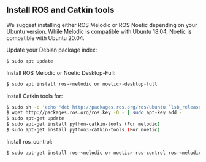 ## Install ROS and Catkin tools
We suggest installing either ROS Melodic or ROS Noetic depending on your Ubuntu version. While Melodic is compatible with
 Ubuntu 18.04, Noetic is compatible with Ubuntu 20.04.

Update your Debian package index:
```bash
$ sudo apt update
```

Install ROS Melodic or Noetic Desktop-Full:
```bash
$ sudo apt install ros-<melodic or noetic>-desktop-full
```

Install Catkin tools for:
```bash
$ sudo sh -c 'echo "deb http://packages.ros.org/ros/ubuntu `lsb_release -sc` main" > /etc/apt/sources.list.d/ros-latest.list'
$ wget http://packages.ros.org/ros.key -O - | sudo apt-key add -
$ sudo apt-get update
$ sudo apt-get install python-catkin-tools (For melodic)
$ sudo apt-get install python3-catkin-tools (For noetic)
```

Install ros_control:
```bash
$ sudo apt-get install ros-<melodic or noetic>-ros-control ros-<melodic or noetic>-ros-controllers
```